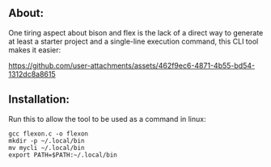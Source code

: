 ## About:
One tiring aspect about bison and flex is the lack of a direct way to generate at least a starter project and a single-line execution command, this CLI tool makes it easier:

https://github.com/user-attachments/assets/462f9ec6-4871-4b55-bd54-1312dc8a8615

## Installation:
Run this to allow the tool to be used as a command in linux:
```
gcc flexon.c -o flexon
mkdir -p ~/.local/bin
mv mycli ~/.local/bin
export PATH=$PATH:~/.local/bin
```
